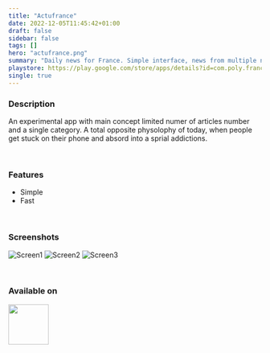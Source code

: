 ```yaml
---
title: "Actufrance"
date: 2022-12-05T11:45:42+01:00
draft: false
sidebar: false
tags: []
hero: "actufrance.png"
summary: "Daily news for France. Simple interface, news from multiple newspapers sources. Perfect to be up to date."
playstore: https://play.google.com/store/apps/details?id=com.poly.france_actu
single: true
---
```


### Description
An experimental app with main concept limited numer of articles number and a single category. A total opposite physolophy of today, when people get
stuck on their phone and absord into a sprial addictions.

<br>

### Features
- Simple 
- Fast

<br>

### Screenshots
![Screen1](/ac0.png)
![Screen2](/ac1.png)
![Screen3](/ac2.png)

<br>

### Available on 

<a href="https://play.google.com/store/apps/details?id=com.poly.france_actu" target="_blank" rel="noopener noreferrer"> <img height="80" src="/google-play-badge-nopad.png"/></a>
